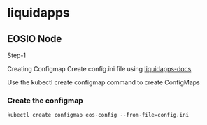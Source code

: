 # liquidapps

## EOSIO Node

Step-1

Creating Configmap 
Create config.ini file using [liquidapps-docs](https://docs.liquidapps.io/en/v2.0/dsps/eosio-node.html#configuration)


Use the kubectl create configmap command to create ConfigMaps

### Create the configmap
```
kubectl create configmap eos-config --from-file=config.ini
```

